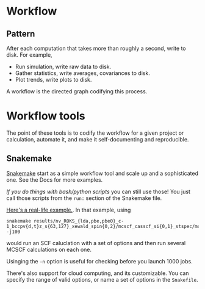 # Workflow

## Pattern
After each computation that takes more than roughly a second, write to disk.
For example,
- Run simulation, write raw data to disk.
- Gather statistics, write averages, covariances to disk.
- Plot trends, write plots to disk.

A workflow is the directed graph codifying this process.

# Workflow tools
The point of these tools is to codify the workflow for a given project or calculation, automate it, and make it self-documenting and reproducible.

## Snakemake

[Snakemake](https://snakemake.readthedocs.io/en/stable/index.html) start as a simple workflow tool and scale up and a sophisticated one. See the Docs for more examples. 

_If you do things with bash/python scripts_ you can still use those! You just call those scripts from the `run:` section of the Snakemake file.

[Here's a real-life example.](snakemake_example.smk). In that example, using
```
snakemake results/nv_ROKS_{lda,pbe,pbe0}_c-1_bccpv{d,t}z_s{63,127}_xewald_spin{0,2}/mcscf_casscf_si{0,1}_stspec/mcscfcalc.chk -j100
```
would run an SCF caluclation with a set of options and then run several MCSCF calculations on each one. 

Usinging the `-n` option is useful for checking before you launch 1000 jobs.

There's also support for cloud computing, and its customizable. You can specify the range of valid options, or name a set of options in the `Snakefile`.
